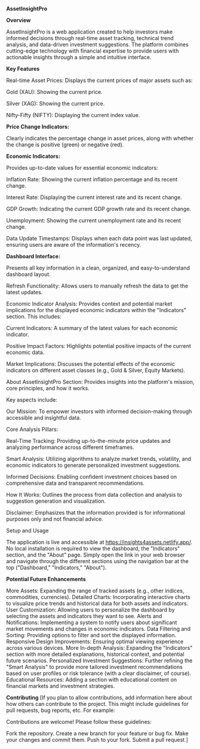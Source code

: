 **AssetInsightPro**

**Overview**


AssetInsightPro is a web application created to help investors make informed decisions through real-time asset tracking, technical trend analysis, and data-driven investment suggestions. The platform combines cutting-edge technology with financial expertise to provide users with actionable insights through a simple and intuitive interface.


**Key Features**

Real-time Asset Prices: Displays the current prices of major assets such as:


Gold (XAU): Showing the current price.

Silver (XAG): Showing the current price.

Nifty-Fifty (NIFTY): Displaying the current index value.

**Price Change Indicators:**

Clearly indicates the percentage change in asset prices, along with whether the change is positive (green) or negative (red).

**Economic Indicators:**

Provides up-to-date values for essential economic indicators:

Inflation Rate: Showing the current inflation percentage and its recent change.

Interest Rate: Displaying the current interest rate and its recent change.

GDP Growth: Indicating the current GDP growth rate and its recent change.

Unemployment: Showing the current unemployment rate and its recent change.

Data Update Timestamps: Displays when each data point was last updated, ensuring users are aware of the information's recency.

**Dashboard Interface:**

Presents all key information in a clean, organized, and easy-to-understand dashboard layout.

Refresh Functionality: Allows users to manually refresh the data to get the latest updates.

Economic Indicator Analysis: Provides context and potential market implications for the displayed economic indicators within the "Indicators" section. This includes:

Current Indicators: A summary of the latest values for each economic indicator.

Positive Impact Factors: Highlights potential positive impacts of the current economic data.

Market Implications: Discusses the potential effects of the economic indicators on different asset classes (e.g., Gold & Silver, Equity Markets).

About AssetInsightPro Section: Provides insights into the platform's mission, core principles, and how it works. 

Key aspects include:

Our Mission: To empower investors with informed decision-making through accessible and insightful data.

Core Analysis Pillars:

Real-Time Tracking: Providing up-to-the-minute price updates and analyzing performance across different timeframes.

Smart Analysis: Utilizing algorithms to analyze market trends, volatility, and economic indicators to generate personalized investment suggestions.

Informed Decisions: Enabling confident investment choices based on comprehensive data and transparent recommendations.

How It Works: Outlines the process from data collection and analysis to suggestion generation and visualization.

Disclaimer: Emphasizes that the information provided is for informational purposes only and not financial advice.

Setup and Usage

The application is live and accessible at https://insights4assets.netlify.app/. No local installation is required to view the dashboard, the "Indicators" section, and the "About" page. Simply open the link in your web browser and navigate through the different sections using the navigation bar at the top ("Dashboard," "Indicators," "About").

**Potential Future Enhancements**


More Assets: Expanding the range of tracked assets (e.g., other indices, commodities, currencies).
Detailed Charts: Incorporating interactive charts to visualize price trends and historical data for both assets and indicators.
User Customization: Allowing users to personalize the dashboard by selecting the assets and indicators they want to see.
Alerts and Notifications: Implementing a system to notify users about significant market movements and changes in economic indicators.
Data Filtering and Sorting: Providing options to filter and sort the displayed information.
Responsive Design Improvements: Ensuring optimal viewing experience across various devices.
More In-depth Analysis: Expanding the "Indicators" section with more detailed explanations, historical context, and potential future scenarios.
Personalized Investment Suggestions: Further refining the "Smart Analysis" to provide more tailored investment recommendations based on user profiles or risk tolerance (with a clear disclaimer, of course).
Educational Resources: Adding a section with educational content on financial markets and investment strategies.


**Contributing**
[If you plan to allow contributions, add information here about how others can contribute to the project. This might include guidelines for pull requests, bug reports, etc. For example:

Contributions are welcome! Please follow these guidelines:

Fork the repository.
Create a new branch for your feature or bug fix.
Make your changes and commit them.
Push to your fork.
Submit a pull request.]
